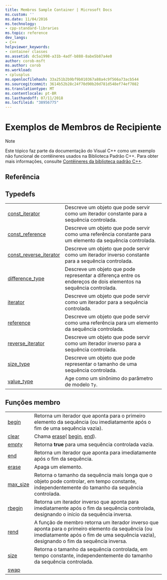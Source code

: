 ```yaml
---
title: Membros Sample Container | Microsoft Docs
ms.custom: ''
ms.date: 11/04/2016
ms.technology:
- cpp-standard-libraries
ms.topic: reference
dev_langs:
- C++
helpviewer_keywords:
- container classes
ms.assetid: dc5a1998-a31b-4adf-b888-8abe5b87a4e0
author: corob-msft
ms.author: corob
ms.workload:
- cplusplus
ms.openlocfilehash: 33a251b2b9bf9b010367a88a4c9f566a73acb544
ms.sourcegitcommit: 3614b52b28c24f70d90b20d781d548ef74ef7082
ms.translationtype: MT
ms.contentlocale: pt-BR
ms.lasthandoff: 07/11/2018
ms.locfileid: "38956775"
---
```

# <a name="sample-container-members"></a>Exemplos de Membros de Recipiente

> [!NOTE]
> Este tópico faz parte da documentação do Visual C++ como um exemplo não funcional de contêineres usados na Biblioteca Padrão C++. Para obter mais informações, consulte [Contêineres da biblioteca padrão C++](../standard-library/stl-containers.md).

## <a name="reference"></a>Referência

## <a name="typedefs"></a>Typedefs

|||
|-|-|
|[const_iterator](../standard-library/container-class-const-iterator.md)|Descreve um objeto que pode servir como um iterador constante para a sequência controlada.|
|[const_reference](../standard-library/container-class-const-reference.md)|Descreve um objeto que pode servir como uma referência constante para um elemento da sequência controlada.|
|[const_reverse_iterator](../standard-library/container-class-const-reverse-iterator.md)|Descreve um objeto que pode servir como um iterador inverso constante para a sequência controlada.|
|[difference_type](../standard-library/container-class-difference-type.md)|Descreve um objeto que pode representar a diferença entre os endereços de dois elementos na sequência controlada.|
|[iterator](../standard-library/container-class-iterator.md)|Descreve um objeto que pode servir como um iterador para a sequência controlada.|
|[reference](../standard-library/container-class-reference.md)|Descreve um objeto que pode servir como uma referência para um elemento da sequência controlada.|
|[reverse_iterator](../standard-library/container-class-reverse-iterator.md)|Descreve um objeto que pode servir como um iterador inverso para a sequência controlada.|
|[size_type](../standard-library/container-class-size-type.md)|Descreve um objeto que pode representar o tamanho de uma sequência controlada.|
|[value_type](../standard-library/container-class-value-type.md)|Age como um sinônimo do parâmetro de modelo `Ty`.|

## <a name="member-functions"></a>Funções membro

|||
|-|-|
|[begin](../standard-library/container-class-begin.md)|Retorna um iterador que aponta para o primeiro elemento da sequência (ou imediatamente após o fim de uma sequência vazia).|
|[clear](../standard-library/container-class-clear.md)|Chama [erase](../standard-library/container-class-erase.md)( [begin](../standard-library/container-class-begin.md), [end](../standard-library/container-class-end.md)).|
|[empty](../standard-library/container-class-empty.md)|Retorna **true** para uma sequência controlada vazia.|
|[end](../standard-library/container-class-end.md)|Retorna um iterador que aponta para imediatamente após o fim da sequência.|
|[erase](../standard-library/container-class-erase.md)|Apaga um elemento.|
|[max_size](../standard-library/container-class-max-size.md)|Retorna o tamanho da sequência mais longa que o objeto pode controlar, em tempo constante, independentemente do tamanho da sequência controlada.|
|[rbegin](../standard-library/container-class-rbegin.md)|Retorna um iterador inverso que aponta para imediatamente após o fim da sequência controlada, designando o início da sequência inversa.|
|[rend](../standard-library/container-class-rend.md)|A função de membro retorna um iterador inverso que aponta para o primeiro elemento da sequência (ou imediatamente após o fim de uma sequência vazia), designando o fim da sequência inversa.|
|[size](../standard-library/container-class-size.md)|Retorna o tamanho da sequência controlada, em tempo constante, independentemente do tamanho da sequência controlada.|
|[swap](../standard-library/container-class-swap.md)
